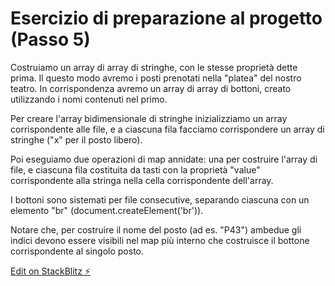 # Esercizio di preparazione al progetto (Passo 5)

Costruiamo un array di array di stringhe, con le stesse proprietà dette prima. Il questo modo avremo i posti prenotati nella "platea" del nostro teatro. In corrispondenza avremo un array di array di bottoni, creato utilizzando i nomi contenuti nel primo.

Per creare l'array bidimensionale di stringhe inizializziamo un array corrispondente alle file, e a ciascuna fila facciamo corrispondere un array di stringhe ("x" per il posto libero).

Poi eseguiamo due operazioni di map annidate: una per costruire l'array di file, e ciascuna fila costituita da tasti con la proprietà "value" corrispondente alla stringa nella cella corrispondente dell'array.

I bottoni sono sistemati per file consecutive, separando ciascuna con un elemento "br" (document.createElement('br')).

Notare che, per costruire il nome del posto (ad es. "P43") ambedue gli indici devono essere visibili nel map più interno che costruisce il bottone corrispondente al singolo posto.


[Edit on StackBlitz ⚡️](https://stackblitz.com/edit/js-rhcvya)